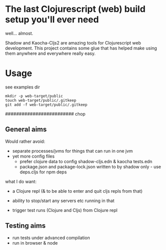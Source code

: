 # The last Clojurescript (web) build setup you'll ever need

well... almost.

Shadow and Kaocha-Cljs2 are amazing tools for Clojurescript web development. This project 
contains some glue that has helped make using them anywhere and everywhere really easy. 

# Usage 

see examples dir

```
mkdir -p web-target/public
touch web-target/public/.gitkeep
git add -f web-target/public/.gitkeep

```






######################### chop 
## General aims

Would rather avoid: 

- separate processes/jvms for things that can run in one jvm 
- yet more config files 
   - prefer clojure data to config shadow-cljs.edn & kaocha tests.edn
   - package.json and package-lock.json written to by shadow only - use deps.cljs for npm deps 

what I do want: 

- a Clojure repl (& to be able to enter and quit cljs repls from that)

- ability to stop/start any servers etc running in that

- trigger test runs (Clojure and Cljs) from Clojure repl  

## Testing aims 

- run tests under advanced compilation
- run in browser & node